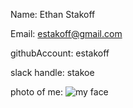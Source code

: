 
Name: Ethan Stakoff

Email: estakoff@gmail.com

githubAccount: estakoff

slack handle: stakoe

photo of me:
	![my face](~/IntroToOpenSourceLabs/2017-01-20-174755.jpg)


